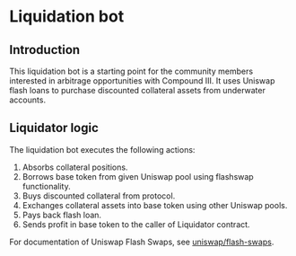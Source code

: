 # Liquidation bot

## Introduction

This liquidation bot is a starting point for the community members interested in arbitrage opportunities with Compound III. It uses Uniswap flash loans to purchase discounted collateral assets from underwater accounts.

## Liquidator logic

The liquidation bot executes the following actions:
1. Absorbs collateral positions.
2. Borrows base token from given Uniswap pool using flashswap functionality.
3. Buys discounted collateral from protocol.
4. Exchanges collateral assets into base token using other Uniswap pools.
5. Pays back flash loan.
6. Sends profit in base token to the caller of Liquidator contract.


For documentation of Uniswap Flash Swaps, see [uniswap/flash-swaps](https://docs.uniswap.org/protocol/guides/flash-integrations/inheritance-constructors).
